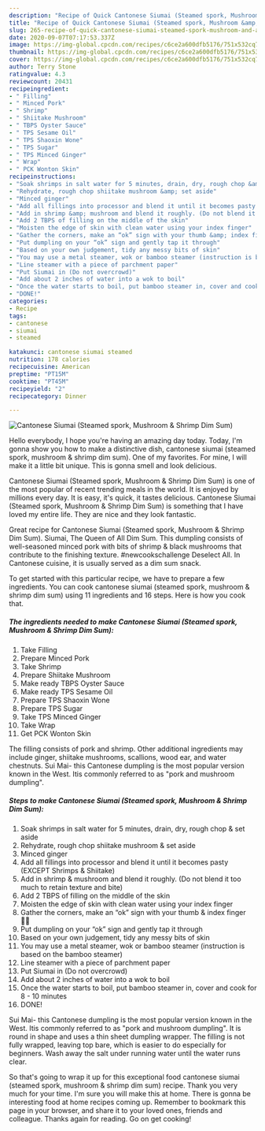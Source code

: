 ```yaml
---
description: "Recipe of Quick Cantonese Siumai (Steamed spork, Mushroom &amp;amp; Shrimp Dim Sum)"
title: "Recipe of Quick Cantonese Siumai (Steamed spork, Mushroom &amp;amp; Shrimp Dim Sum)"
slug: 265-recipe-of-quick-cantonese-siumai-steamed-spork-mushroom-and-amp-shrimp-dim-sum
date: 2020-09-07T07:17:53.337Z
image: https://img-global.cpcdn.com/recipes/c6ce2a600dfb5176/751x532cq70/cantonese-siumai-steamed-spork-mushroom-shrimp-dim-sum-recipe-main-photo.jpg
thumbnail: https://img-global.cpcdn.com/recipes/c6ce2a600dfb5176/751x532cq70/cantonese-siumai-steamed-spork-mushroom-shrimp-dim-sum-recipe-main-photo.jpg
cover: https://img-global.cpcdn.com/recipes/c6ce2a600dfb5176/751x532cq70/cantonese-siumai-steamed-spork-mushroom-shrimp-dim-sum-recipe-main-photo.jpg
author: Terry Stone
ratingvalue: 4.3
reviewcount: 20431
recipeingredient:
- " Filling"
- " Minced Pork"
- " Shrimp"
- " Shiitake Mushroom"
- " TBPS Oyster Sauce"
- " TPS Sesame Oil"
- " TPS Shaoxin Wone"
- " TPS Sugar"
- " TPS Minced Ginger"
- " Wrap"
- " PCK Wonton Skin"
recipeinstructions:
- "Soak shrimps in salt water for 5 minutes, drain, dry, rough chop &amp; set aside"
- "Rehydrate, rough chop shiitake mushroom &amp; set aside"
- "Minced ginger"
- "Add all fillings into processor and blend it until it becomes pasty (EXCEPT Shrimps &amp; Shiitake)"
- "Add in shrimp &amp; mushroom and blend it roughly. (Do not blend it too much to retain texture and bite)"
- "Add 2 TBPS of filling on the middle of the skin"
- "Moisten the edge of skin with clean water using your index finger"
- "Gather the corners, make an “ok” sign with your thumb &amp; index finger 👌🏽"
- "Put dumpling on your “ok” sign and gently tap it through"
- "Based on your own judgement, tidy any messy bits of skin"
- "You may use a metal steamer, wok or bamboo steamer (instruction is based on the bamboo steamer)"
- "Line steamer with a piece of parchment paper"
- "Put Siumai in (Do not overcrowd)"
- "Add about 2 inches of water into a wok to boil"
- "Once the water starts to boil, put bamboo steamer in, cover and cook for 8 - 10 minutes"
- "DONE!"
categories:
- Recipe
tags:
- cantonese
- siumai
- steamed

katakunci: cantonese siumai steamed 
nutrition: 178 calories
recipecuisine: American
preptime: "PT15M"
cooktime: "PT45M"
recipeyield: "2"
recipecategory: Dinner

---
```



![Cantonese Siumai (Steamed spork, Mushroom &amp; Shrimp Dim Sum)](https://img-global.cpcdn.com/recipes/c6ce2a600dfb5176/751x532cq70/cantonese-siumai-steamed-spork-mushroom-shrimp-dim-sum-recipe-main-photo.jpg)

Hello everybody, I hope you're having an amazing day today. Today, I'm gonna show you how to make a distinctive dish, cantonese siumai (steamed spork, mushroom &amp; shrimp dim sum). One of my favorites. For mine, I will make it a little bit unique. This is gonna smell and look delicious.

Cantonese Siumai (Steamed spork, Mushroom &amp; Shrimp Dim Sum) is one of the most popular of recent trending meals in the world. It is enjoyed by millions every day. It is easy, it's quick, it tastes delicious. Cantonese Siumai (Steamed spork, Mushroom &amp; Shrimp Dim Sum) is something that I have loved my entire life. They are nice and they look fantastic.

Great recipe for Cantonese Siumai (Steamed spork, Mushroom &amp; Shrimp Dim Sum). Siumai, The Queen of All Dim Sum. This dumpling consists of well-seasoned minced pork with bits of shrimp &amp; black mushrooms that contribute to the finishing texture. #newcookschallenge Deselect All. In Cantonese cuisine, it is usually served as a dim sum snack.


To get started with this particular recipe, we have to prepare a few ingredients. You can cook cantonese siumai (steamed spork, mushroom &amp; shrimp dim sum) using 11 ingredients and 16 steps. Here is how you cook that.

<!--inarticleads1-->

##### The ingredients needed to make Cantonese Siumai (Steamed spork, Mushroom &amp; Shrimp Dim Sum):

1. Take  Filling
1. Prepare  Minced Pork
1. Take  Shrimp
1. Prepare  Shiitake Mushroom
1. Make ready  TBPS Oyster Sauce
1. Make ready  TPS Sesame Oil
1. Prepare  TPS Shaoxin Wone
1. Prepare  TPS Sugar
1. Take  TPS Minced Ginger
1. Take  Wrap
1. Get  PCK Wonton Skin


The filling consists of pork and shrimp. Other additional ingredients may include ginger, shiitake mushrooms, scallions, wood ear, and water chestnuts. Sui Mai- this Cantonese dumpling is the most popular version known in the West. Itis commonly referred to as &#34;pork and mushroom dumpling&#34;. 

<!--inarticleads2-->

##### Steps to make Cantonese Siumai (Steamed spork, Mushroom &amp; Shrimp Dim Sum):

1. Soak shrimps in salt water for 5 minutes, drain, dry, rough chop &amp; set aside
1. Rehydrate, rough chop shiitake mushroom &amp; set aside
1. Minced ginger
1. Add all fillings into processor and blend it until it becomes pasty (EXCEPT Shrimps &amp; Shiitake)
1. Add in shrimp &amp; mushroom and blend it roughly. (Do not blend it too much to retain texture and bite)
1. Add 2 TBPS of filling on the middle of the skin
1. Moisten the edge of skin with clean water using your index finger
1. Gather the corners, make an “ok” sign with your thumb &amp; index finger 👌🏽
1. Put dumpling on your “ok” sign and gently tap it through
1. Based on your own judgement, tidy any messy bits of skin
1. You may use a metal steamer, wok or bamboo steamer (instruction is based on the bamboo steamer)
1. Line steamer with a piece of parchment paper
1. Put Siumai in (Do not overcrowd)
1. Add about 2 inches of water into a wok to boil
1. Once the water starts to boil, put bamboo steamer in, cover and cook for 8 - 10 minutes
1. DONE!


Sui Mai- this Cantonese dumpling is the most popular version known in the West. Itis commonly referred to as &#34;pork and mushroom dumpling&#34;. It is round in shape and uses a thin sheet dumpling wrapper. The filling is not fully wrapped, leaving top bare, which is easier to do especially for beginners. Wash away the salt under running water until the water runs clear. 

So that's going to wrap it up for this exceptional food cantonese siumai (steamed spork, mushroom &amp; shrimp dim sum) recipe. Thank you very much for your time. I'm sure you will make this at home. There is gonna be interesting food at home recipes coming up. Remember to bookmark this page in your browser, and share it to your loved ones, friends and colleague. Thanks again for reading. Go on get cooking!
